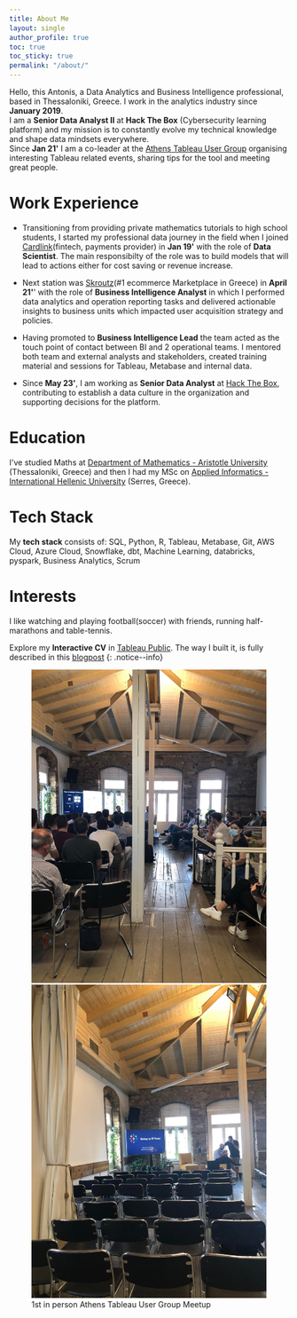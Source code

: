 ```yaml
---
title: About Me
layout: single
author_profile: true
toc: true
toc_sticky: true
permalink: "/about/"
---
```

Hello, this Antonis, a Data Analytics and Business Intelligence professional, based in Thessaloniki, Greece. I work in the analytics industry since **January 2019**.<br>
I am a **Senior Data Analyst II** at **Hack The Box** (Cybersecurity learning platform) and my mission is to constantly evolve my technical knowledge and shape data mindsets everywhere. <br>
Since **Jan 21'** I am a co-leader at the [Athens Tableau User Group](https://usergroups.tableau.com/athens-tableau-user-group/) organising interesting Tableau related events, sharing tips for the tool and meeting great people.<br>

# Work Experience
- Transitioning from providing private mathematics tutorials to high school students, I started my professional data journey in the field when I joined [Cardlink](https://cardlink.gr/en/)(fintech, payments provider) in **Jan 19'** with the role of **Data Scientist**. The main responsibilty of the role was to build models that will lead to actions either for cost saving or revenue increase.

- Next station was [Skroutz](https://www.skroutz.gr/)(#1 ecommerce Marketplace in Greece) in **April 21'**' with the role of **Business Intelligence Analyst** in which I performed data analytics and operation reporting tasks and delivered actionable insights to business units which impacted user acquisition strategy and policies.
- Having promoted to **Business Intelligence Lead** the team acted as the touch point of contact between BI and 2 operational teams. I mentored both team and external analysts and stakeholders, created training material and sessions for Tableau, Metabase and internal data. 

- Since **May 23'**, I am working as **Senior Data Analyst** at [Hack The Box](https://www.hackthebox.com/), contributing to establish a data culture in the organization and supporting decisions for the platform.

# Education
I've studied Maths at [Department of Mathematics - Aristotle University](https://math.auth.gr/en/) (Thessaloniki, Greece) and then I had my MSc on [Applied Informatics - International Hellenic University](http://informatics.teicm.gr/msc_informatics/) (Serres, Greece). 

# Tech Stack
My **tech stack** consists of: SQL, Python, R, Tableau, Metabase, Git, AWS Cloud, Azure Cloud, Snowflake, dbt, Machine Learning, databricks, pyspark, Business Analytics, Scrum

# Interests
I like watching and playing football(soccer) with friends, running half-marathons and table-tennis.

Explore my **Interactive CV** in [Tableau Public](https://public.tableau.com/app/profile/antonis1649/viz/AngelakisAntonisCV_v3/AntonisAngelakis). The way I built it, is fully described in this [blogpost](https://angeanto.github.io/How-to-Create-your-CV-with-Tableau/)
{: .notice--info}

<figure class="half">
  <img src="/assets/images/post_images/about_tug_2.jpg">
  <img src="/assets/images/post_images/about_tug_1.jpg">
  <figcaption>1st in person Athens Tableau User Group Meetup</figcaption>
</figure>